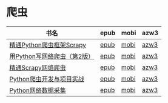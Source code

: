 # 爬虫

| 书名 | epub | mobi | azw3 |
| --- | --- | --- | --- |
| [精通Python爬虫框架Scrapy](http://ct.dalanmei.com/f/31084289-571805852-4085ee) | [epub](http://ct.dalanmei.com/f/31084289-571805852-4085ee) | [mobi](http://ct.dalanmei.com/f/31084289-571537691-f752bc) | [azw3](http://ct.dalanmei.com/f/31084289-571991576-8d216e) |
| [用Python写网络爬虫（第2版）](http://ct.dalanmei.com/f/31084289-571835741-65dee3) | [epub](http://ct.dalanmei.com/f/31084289-571835741-65dee3) | [mobi](http://ct.dalanmei.com/f/31084289-571549724-4dc395) | [azw3](http://ct.dalanmei.com/f/31084289-572065737-e111a3) |
| [精通Scrapy网络爬虫](http://ct.dalanmei.com/f/31084289-571732822-d7f46f) | [epub](http://ct.dalanmei.com/f/31084289-571732822-d7f46f) | [mobi](http://ct.dalanmei.com/f/31084289-571585883-57ad9f) | [azw3](http://ct.dalanmei.com/f/31084289-571848330-40b108) |
| [Python爬虫开发与项目实战](http://ct.dalanmei.com/f/31084289-571735755-83da32) | [epub](http://ct.dalanmei.com/f/31084289-571735755-83da32) | [mobi](http://ct.dalanmei.com/f/31084289-571584118-c4b998) | [azw3](http://ct.dalanmei.com/f/31084289-571854115-53d9c1) |
| [Python网络数据采集](http://ct.dalanmei.com/f/31084289-571737905-9d512c) | [epub](http://ct.dalanmei.com/f/31084289-571737905-9d512c) | [mobi](http://ct.dalanmei.com/f/31084289-571588584-3bdf33) | [azw3](http://ct.dalanmei.com/f/31084289-571868054-1a2b76) |
